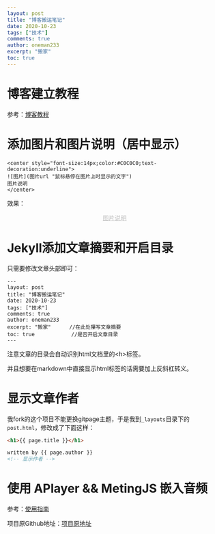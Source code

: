 ```yaml
---
layout: post
title: "博客搬运笔记"
date: 2020-10-23
tags: ["技术"]
comments: true
author: oneman233
excerpt: "搬家"
toc: true
---
```


# 博客建立教程

参考：[博客教程](https://lemonchann.github.io/create_blog_with_github_pages/)

# 添加图片和图片说明（居中显示）

    <center style="font-size:14px;color:#C0C0C0;text-decoration:underline">
    ![图片](图片url "鼠标悬停在图片上时显示的文字")
    图片说明
    </center>

效果：

<center style="font-size:14px;color:#C0C0C0;text-decoration:underline">
图片说明
</center>

# Jekyll添加文章摘要和开启目录

只需要修改文章头部即可：

    ---
    layout: post
    title: "博客搬运笔记"
    date: 2020-10-23
    tags: ["技术"]
    comments: true
    author: oneman233
    excerpt: "搬家"      //在此处攥写文章摘要
    toc: true            //是否开启文章目录
    ---

注意文章的目录会自动识别html文档里的\<h>标签。

并且想要在markdown中直接显示html标签的话需要加上反斜杠转义。

# 显示文章作者

我fork的这个项目不能更换gitpage主题，于是我到`_layouts`目录下的`post.html`，修改成了下面这样：

```html
<h1>{{ page.title }}</h1>

written by {{ page.author }}
<!-- 显示作者 -->
```

# 使用 APlayer && MetingJS 嵌入音频

参考：[使用指南](http://yangyingming.com/article/428/)

项目原Github地址：[项目原地址](https://github.com/metowolf/MetingJS#option)